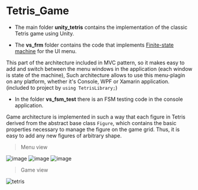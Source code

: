 # Tetris_Game 

- The main folder **unity_tetris** contains the implementation of the classic Tetris game using Unity.

- The **vs_frm** folder contains the code that implements [Finite-state machine](https://en.wikipedia.org/wiki/Finite-state_machine) for the UI menu. 

This part of the architecture included in MVC pattern, so  it makes easy to add and switch between the menu windows in the application (each window is state of the machine),
Such architecture allows to use this menu-plagin on any platform, whether it's Console, WPF or Xamarin application.
(included to project by `using TetrisLibrary;`)

- In the folder **vs_fsm_test** there is an FSM testing code in the console application.
 

Game architecture is implemented in such a way that each figure in Tetris derived from the abstract base class `Figure`,
which contains the basic properties necessary to manage the figure on the game grid. 
Thus, it is easy to add any new figures of arbitrary shape.

>Menu view

![image](https://user-images.githubusercontent.com/29926552/46169029-b0b5e000-c2a2-11e8-9379-5e9eff089faa.png)
![image](https://user-images.githubusercontent.com/29926552/46168916-6cc2db00-c2a2-11e8-8e1b-1268f189955a.png)
![image](https://user-images.githubusercontent.com/29926552/46168959-8401c880-c2a2-11e8-84cc-9e214511de4f.png)

>Game view

![tetris](https://user-images.githubusercontent.com/29926552/46169853-e1971480-c2a4-11e8-8e01-6860d89cc9da.gif)
